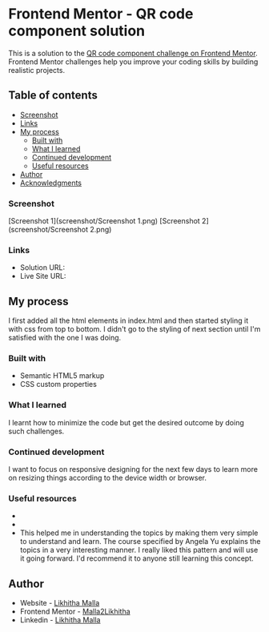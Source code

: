 # Frontend Mentor - QR code component solution

This is a solution to the [QR code component challenge on Frontend Mentor](https://www.frontendmentor.io/challenges/qr-code-component-iux_sIO_H). Frontend Mentor challenges help you improve your coding skills by building realistic projects.

## Table of contents

  - [Screenshot](#screenshot)
  - [Links](#links)
- [My process](#my-process)
  - [Built with](#built-with)
  - [What I learned](#what-i-learned)
  - [Continued development](#continued-development)
  - [Useful resources](#useful-resources)
- [Author](#author)
- [Acknowledgments](#acknowledgments)


### Screenshot

[Screenshot 1](screenshot/Screenshot 1.png)
[Screenshot 2](screenshot/Screenshot 2.png)

### Links

- Solution URL: [](https://github.com/Malla2Likhitha/First_project)
- Live Site URL: [](Malla2Likhitha.github.io)

## My process

I first added all the html elements in index.html and then started styling it with css from top to bottom. I didn't go to the styling of next section until I'm satisfied with the one I was doing.

### Built with

- Semantic HTML5 markup
- CSS custom properties

### What I learned

I learnt how to minimize the code but get the desired outcome by doing such challenges.

### Continued development

I want to focus on responsive designing for the next few days to learn more on resizing things according to the device width or browser.

### Useful resources

- [](https://www.udemy.com/course/the-complete-web-development-bootcamp/)
- [](https://www.w3schools.com/)
- [](https://developer.mozilla.org/en-US/)
This helped me in understanding the topics by making them very simple to understand and learn. The course specified by Angela Yu explains the topics in a very interesting manner. I really liked this pattern and will use it going forward. I'd recommend it to anyone still learning this concept.

## Author

- Website - [Likhitha Malla](Malla2Likhitha.github.io)
- Frontend Mentor - [Malla2Likhitha](https://www.frontendmentor.io/profile/Malla2Likhitha)
- Linkedin - [Likhitha Malla](https://www.linkedin.com/in/likhitha-malla-849363244/)
